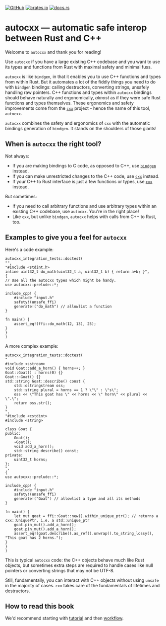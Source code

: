 [![GitHub](https://img.shields.io/crates/l/autocxx)](https://github.com/google/autocxx)
[![crates.io](https://img.shields.io/crates/d/autocxx)](https://crates.io/crates/autocxx)
[![docs.rs](https://docs.rs/autocxx/badge.svg)](https://docs.rs/autocxx)

# autocxx — automatic safe interop between Rust and C++

Welcome to `autocxx` and thank you for reading!

Use `autocxx` if you have a large existing C++ codebase and you want to use its types and functions from Rust with maximal safety and minimal fuss.

`autocxx` is like `bindgen`, in that it enables you to use C++ functions and types from within Rust. But it automates a lot of the fiddly things you need to do with `bindgen` bindings: calling destructors, converting strings, unsafely handling raw pointers. C++ functions and types within `autocxx` bindings should behave naturally and ergonomically, _almost_ as if they were safe Rust functions and types themselves. These ergonomics and safety improvements come from the [`cxx`](https://cxx.rs) project - hence the name of this tool, `autocxx`.

`autocxx` combines the safety and ergonomics of `cxx` with the automatic bindings generation of `bindgen`. It stands on the shoulders of those giants!

## When is `autocxx` the right tool?

Not always:

* If you are making bindings to C code, as opposed to C++, use [`bindgen`](https://rust-lang.github.io/rust-bindgen/) instead.
* If you can make unrestricted changes to the C++ code, use [`cxx`](https://cxx.rs) instead.
* If your C++ to Rust interface is just a few functions or types, use [`cxx`](https://cxx.rs) instead.

But sometimes:

* If you need to call arbitrary functions and use arbitrary types within an existing C++ codebase, use `autocxx`. You're in the right place!
* Like `cxx`, but unlike `bindgen`, `autocxx` helps with calls from C++ to Rust, too.

## Examples to give you a feel for `autocxx`

Here's a code example:

```rust,ignore,autocxx
autocxx_integration_tests::doctest(
"",
"#include <stdint.h>
inline uint32_t do_math(uint32_t a, uint32_t b) { return a+b; }",
{
// Use all the autocxx types which might be handy.
use autocxx::prelude::*;

include_cpp! {
    #include "input.h"
    safety!(unsafe_ffi)
    generate!("do_math") // allowlist a function
}

fn main() {
    assert_eq!(ffi::do_math(12, 13), 25);
}
}
)
```

A more complex example:

```rust,ignore,autocxx,hidecpp
autocxx_integration_tests::doctest(
"
#include <sstream>
void Goat::add_a_horn() { horns++; }
Goat::Goat() : horns(0) {}
Goat::~Goat() {}
std::string Goat::describe() const {
    std::ostringstream oss;
    std::string plural = horns == 1 ? \"\" : \"s\";
    oss << \"This goat has \" << horns << \" horn\" << plural << \".\";
    return oss.str();
}
",
"#include <cstdint>
#include <string>

class Goat {
public:
    Goat();
    ~Goat();
    void add_a_horn();
    std::string describe() const;
private:
    uint32_t horns;
};
",
{
use autocxx::prelude::*;

include_cpp! {
    #include "input.h"
    safety!(unsafe_ffi)
    generate!("Goat") // allowlist a type and all its methods
}

fn main() {
    let mut goat = ffi::Goat::new().within_unique_ptr(); // returns a cxx::UniquePtr, i.e. a std::unique_ptr
    goat.pin_mut().add_a_horn();
    goat.pin_mut().add_a_horn();
    assert_eq!(goat.describe().as_ref().unwrap().to_string_lossy(), "This goat has 2 horns.");
}
}
)
```

This is typical `autocxx` code: the C++ objects behave much like Rust objects, but
sometimes extra steps are required to handle cases like null pointers or converting strings that may not be UTF-8.

Still, fundamentally, you can interact with C++ objects without using `unsafe` in the majority of cases.
`cxx` takes care of the fundamentals of lifetimes and destructors.

## How to read this book

We'd recommend starting with [tutorial](tutorial.md) and then [workflow](workflow.md).